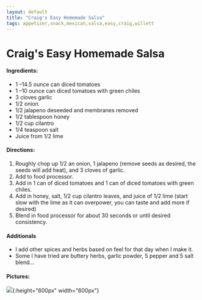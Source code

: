 ```yaml
---
layout: default
title: "Craig's Easy Homemade Salsa"
tags: appetizer,snack,mexican,salsa,easy,craig,willett
---
```

# Craig's Easy Homemade Salsa

#### Ingredients:
- 1 –14.5 ounce can diced tomatoes
- 1 –10 ounce can diced tomatoes with green chiles
- 3 cloves garlic
- 1/2 onion
- 1/2 jalapeno deseeded and membranes removed
- 1/2 tablespoon honey
- 1/2 cup cilantro
- 1/4 teaspoon salt
- Juice from 1/2 lime

#### Directions:
1. Roughly chop up 1/2 an onion, 1 jalapeno (remove seeds as desired, the seeds will add heat), and 3 cloves of garlic.
2. Add to food processor.
3. Add in 1 can of diced tomatoes and 1 can of diced tomatoes with green chiles.
4. Add in honey, salt, 1/2 cup cilantro leaves, and juice of 1/2 lime (start slow with the lime as it can overpower, you can taste and add more if desired)
5. Blend in food processor for about 30 seconds or until desired consistency.

#### Additionals
- I add other spices and herbs based on feel for that day when I make it.
- Some I have tried are buttery herbs, garlic powder, 5 pepper and 5 salt blend...

#### Pictures:
![]({{site.github.url}}/AppetizerDips/Images/CraigsEasyHomemadeSalsa.jpg){:height="600px" width="600px"}
